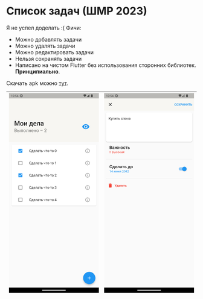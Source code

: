 # Список задач (ШМР 2023)
Я не успел доделать :(
Фичи:
* Можно добавлять задачи
* Можно удалять задачи
* Можно редактировать задачи
* Нельзя сохранять задачи
* Написано на чистом Flutter без использования сторонних библиотек. **Принципиально**.

Скачать apk можно [тут](https://github.com/peaashmeter/yandex_todo/releases/download/v1.0.1/app-release.apk).

| <img src="https://github.com/peaashmeter/yandex_todo/blob/main/screenshots/1.png" width="300">  |  <img src="https://github.com/peaashmeter/yandex_todo/blob/main/screenshots/2.png" width="300"> |
|:-:|---|


